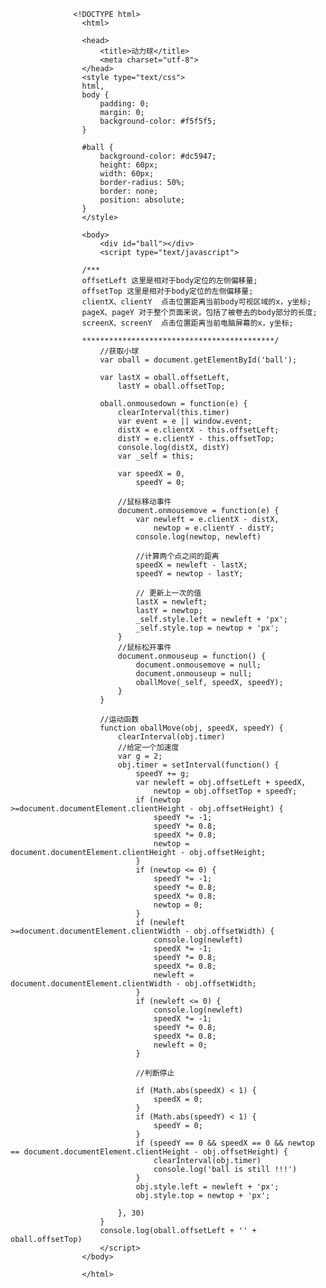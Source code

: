                   <!DOCTYPE html>
                    <html>

                    <head>
                        <title>动力球</title>
                        <meta charset="utf-8">
                    </head>
                    <style type="text/css">
                    html,
                    body {
                        padding: 0;
                        margin: 0;
                        background-color: #f5f5f5;
                    }

                    #ball {
                        background-color: #dc5947;
                        height: 60px;
                        width: 60px;
                        border-radius: 50%;
                        border: none;
                        position: absolute;
                    }
                    </style>

                    <body>
                        <div id="ball"></div>
                        <script type="text/javascript">

                    /***
                    offsetLeft 这里是相对于body定位的左侧偏移量;
                    offsetTop 这里是相对于body定位的左侧偏移量;
                    clientX、clientY  点击位置距离当前body可视区域的x，y坐标;
                    pageX、pageY 对于整个页面来说，包括了被卷去的body部分的长度;
                    screenX、screenY  点击位置距离当前电脑屏幕的x，y坐标;

                    *******************************************/
                    	//获取小球
                        var oball = document.getElementById('ball');

                        var lastX = oball.offsetLeft,
                            lastY = oball.offsetTop;

                        oball.onmousedown = function(e) {
                            clearInterval(this.timer)
                            var event = e || window.event;
                            distX = e.clientX - this.offsetLeft;
                            distY = e.clientY - this.offsetTop;
                            console.log(distX, distY)
                            var _self = this;

                            var speedX = 0,
                                speedY = 0;

                            //鼠标移动事件
                            document.onmousemove = function(e) {
                                var newleft = e.clientX - distX,
                                    newtop = e.clientY - distY;
                                console.log(newtop, newleft)

                                //计算两个点之间的距离
                                speedX = newleft - lastX;
                                speedY = newtop - lastY;

                                // 更新上一次的值
                                lastX = newleft;
                                lastY = newtop;
                                _self.style.left = newleft + 'px';
                                _self.style.top = newtop + 'px';
                            }
                            //鼠标松开事件
                            document.onmouseup = function() {
                                document.onmousemove = null;
                                document.onmouseup = null;
                                oballMove(_self, speedX, speedY);
                            }
                        }

                        //运动函数
                        function oballMove(obj, speedX, speedY) {
                            clearInterval(obj.timer)
                            //给定一个加速度
                            var g = 2;
                            obj.timer = setInterval(function() {
                                speedY += g;
                                var newleft = obj.offsetLeft + speedX,
                                    newtop = obj.offsetTop + speedY;
                                if (newtop >=document.documentElement.clientHeight - obj.offsetHeight) {
                                    speedY *= -1;
                                    speedY *= 0.8;
                                    speedX *= 0.8;
                                    newtop = document.documentElement.clientHeight - obj.offsetHeight;
                                }
                                if (newtop <= 0) {
                                    speedY *= -1;
                                    speedY *= 0.8;
                                    speedX *= 0.8;
                                    newtop = 0;
                                }
                                if (newleft >=document.documentElement.clientWidth - obj.offsetWidth) {
                                	console.log(newleft)
                                    speedX *= -1;
                                    speedY *= 0.8;
                                    speedX *= 0.8;
                                    newleft = document.documentElement.clientWidth - obj.offsetWidth;
                                }
                                if (newleft <= 0) {
                                	console.log(newleft)
                                    speedX *= -1;
                                    speedY *= 0.8;
                                    speedX *= 0.8;
                                    newleft = 0;
                                }

                                //判断停止

                                if (Math.abs(speedX) < 1) {
                                    speedX = 0;
                                }
                                if (Math.abs(speedY) < 1) {
                                    speedY = 0;
                                }
                                if (speedY == 0 && speedX == 0 && newtop == document.documentElement.clientHeight - obj.offsetHeight) {
                                    clearInterval(obj.timer)
                                    console.log('ball is still !!!')
                                }
                                obj.style.left = newleft + 'px';
                                obj.style.top = newtop + 'px';

                            }, 30)
                        }
                        console.log(oball.offsetLeft + '' + oball.offsetTop)
                        </script>
                    </body>

                    </html>
